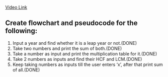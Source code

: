 [Video Link](https://youtu.be/lhELGQAV4gg)

## Create flowchart and pseudocode for the following:

1. Input a year and find whether it is a leap year or not.(DONE)
2. Take two numbers and print the sum of both.(DONE)
3. Take a number as input and print the multiplication table for it.(DONE)
4. Take 2 numbers as inputs and find their HCF and LCM.(DONE)
5. Keep taking numbers as inputs till the user enters ‘x’, after that print sum of all.(DONE)
